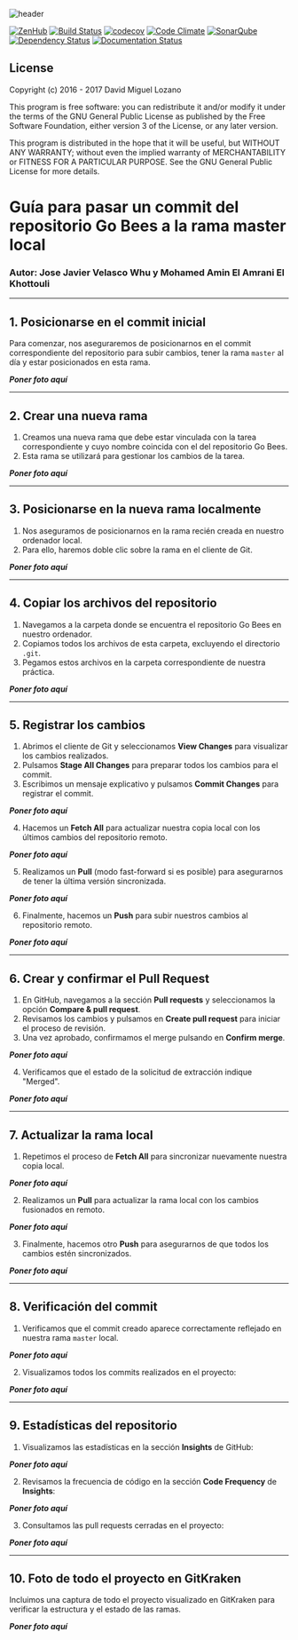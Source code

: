 ![header](https://cloud.githubusercontent.com/assets/6546265/22174630/785cdf04-dfe3-11e6-8cf4-024e8dc1c051.png)

[![ZenHub](https://raw.githubusercontent.com/ZenHubIO/support/master/zenhub-badge.png)](https://zenhub.com)
[![Build Status](https://travis-ci.org/davidmigloz/go-bees.svg?branch=master)](https://travis-ci.org/davidmigloz/go-bees)
[![codecov](https://codecov.io/gh/davidmigloz/go-bees/branch/master/graph/badge.svg)](https://codecov.io/gh/davidmigloz/go-bees)
[![Code Climate](https://codeclimate.com/github/davidmigloz/go-bees/badges/gpa.svg)](https://codeclimate.com/github/davidmigloz/go-bees)
[![SonarQube](https://sonarqube.com/api/badges/gate?key=go-bees)](https://sonarqube.com/component_measures/?id=go-bees)
[![Dependency Status](https://www.versioneye.com/user/projects/57f7b19e823b88004e06ad33/badge.svg?style=flat-square)](https://www.versioneye.com/user/projects/57f7b19e823b88004e06ad33)
[![Documentation Status](https://readthedocs.org/projects/go-bees/badge/?version=develop)](http://go-bees.readthedocs.io/es/develop/?badge=develop)

## License

Copyright (c) 2016 - 2017 David Miguel Lozano

This program is free software: you can redistribute it and/or modify
it under the terms of the GNU General Public License as published by
the Free Software Foundation, either version 3 of the License, or
any later version.

This program is distributed in the hope that it will be useful,
but WITHOUT ANY WARRANTY; without even the implied warranty of
MERCHANTABILITY or FITNESS FOR A PARTICULAR PURPOSE. See the
GNU General Public License for more details.

# Guía para pasar un commit del repositorio Go Bees a la rama master local

### Autor: Jose Javier Velasco Whu y Mohamed Amin El Amrani El Khottouli

---

## **1. Posicionarse en el commit inicial**

Para comenzar, nos aseguraremos de posicionarnos en el commit correspondiente del repositorio para subir cambios, tener la rama `master` al día y estar posicionados en esta rama.

_**Poner foto aquí**_

---

## **2. Crear una nueva rama**

1. Creamos una nueva rama que debe estar vinculada con la tarea correspondiente y cuyo nombre coincida con el del repositorio Go Bees.
2. Esta rama se utilizará para gestionar los cambios de la tarea.

_**Poner foto aquí**_

---

## **3. Posicionarse en la nueva rama localmente**

1. Nos aseguramos de posicionarnos en la rama recién creada en nuestro ordenador local.
2. Para ello, haremos doble clic sobre la rama en el cliente de Git.

_**Poner foto aquí**_

---

## **4. Copiar los archivos del repositorio**

1. Navegamos a la carpeta donde se encuentra el repositorio Go Bees en nuestro ordenador.
2. Copiamos todos los archivos de esta carpeta, excluyendo el directorio `.git`.
3. Pegamos estos archivos en la carpeta correspondiente de nuestra práctica.

_**Poner foto aquí**_

---

## **5. Registrar los cambios**

1. Abrimos el cliente de Git y seleccionamos **View Changes** para visualizar los cambios realizados.
2. Pulsamos **Stage All Changes** para preparar todos los cambios para el commit.
3. Escribimos un mensaje explicativo y pulsamos **Commit Changes** para registrar el commit.

_**Poner foto aquí**_

4. Hacemos un **Fetch All** para actualizar nuestra copia local con los últimos cambios del repositorio remoto.

_**Poner foto aquí**_

5. Realizamos un **Pull** (modo fast-forward si es posible) para asegurarnos de tener la última versión sincronizada.

_**Poner foto aquí**_

6. Finalmente, hacemos un **Push** para subir nuestros cambios al repositorio remoto.

_**Poner foto aquí**_

---

## **6. Crear y confirmar el Pull Request**

1. En GitHub, navegamos a la sección **Pull requests** y seleccionamos la opción **Compare & pull request**.
2. Revisamos los cambios y pulsamos en **Create pull request** para iniciar el proceso de revisión.
3. Una vez aprobado, confirmamos el merge pulsando en **Confirm merge**.

_**Poner foto aquí**_

4. Verificamos que el estado de la solicitud de extracción indique "Merged".

_**Poner foto aquí**_

---

## **7. Actualizar la rama local**

1. Repetimos el proceso de **Fetch All** para sincronizar nuevamente nuestra copia local.

_**Poner foto aquí**_

2. Realizamos un **Pull** para actualizar la rama local con los cambios fusionados en remoto.

_**Poner foto aquí**_

3. Finalmente, hacemos otro **Push** para asegurarnos de que todos los cambios estén sincronizados.

_**Poner foto aquí**_

---

## **8. Verificación del commit**

1. Verificamos que el commit creado aparece correctamente reflejado en nuestra rama `master` local.

_**Poner foto aquí**_

2. Visualizamos todos los commits realizados en el proyecto:

_**Poner foto aquí**_

---

## **9. Estadísticas del repositorio**

1. Visualizamos las estadísticas en la sección **Insights** de GitHub:

_**Poner foto aquí**_

2. Revisamos la frecuencia de código en la sección **Code Frequency** de **Insights**:

_**Poner foto aquí**_

3. Consultamos las pull requests cerradas en el proyecto:

_**Poner foto aquí**_

---

## **10. Foto de todo el proyecto en GitKraken**

Incluimos una captura de todo el proyecto visualizado en GitKraken para verificar la estructura y el estado de las ramas.

_**Poner foto aquí**_

